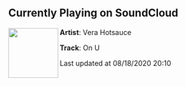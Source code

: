 ## Currently Playing on SoundCloud

[<img align="left" width="100" src="https://i1.sndcdn.com/artworks-000608745463-tgwaco-t50x50.jpg">](https://soundcloud.com/vera-hotsauce/on-u?in=vera-hotsauce/sets/blue-pill)

**Artist**: Vera Hotsauce 

**Track**: On U

Last updated at 08/18/2020 20:10
